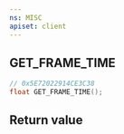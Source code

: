 ```yaml
---
ns: MISC
apiset: client
---
```

## GET_FRAME_TIME

```c
// 0x5E72022914CE3C38
float GET_FRAME_TIME();
```



## Return value

